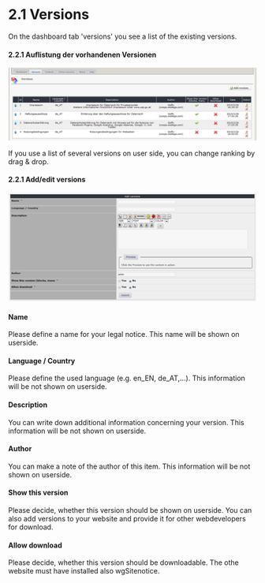 # 2.1 Versions

On the dashboard tab 'versions' you see a list of the existing versions.

#### 2.2.1 Auflistung der vorhandenen Versionen
![](../assets/2admin_versions_list.png)

If you use a list of several versions on user side, you can change ranking by drag & drop.

#### 2.2.1 Add/edit versions
![](../assets/2admin_versions_add.png)

#### Name
Please define a name for your legal notice. This name will be shown on userside.

#### Language / Country
Please define the used language (e.g. en_EN, de_AT,...). This information will be not shown on userside.

#### Description
You can write down additional information concerning your version. This information will be not shown on userside.

#### Author
You can make a note of the author of this item. This information will be not shown on userside.

#### Show this version
Please decide, whether this version should be shown on userside. You can also add versions to your website and provide it for other webdevelopers for download.

#### Allow download
Please decide, whether this version should be downloadable. The othe website must have installed also wgSitenotice.
